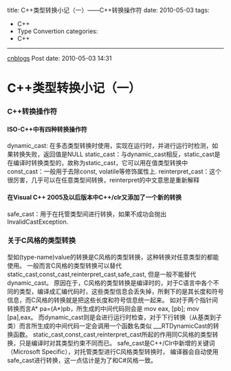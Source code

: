 title: C++类型转换小记（一）——C++转换操作符
date: 2010-05-03
tags:
  - C++
  - Type Convertion
categories:
  - C++
---

[cnblogs](http://www.cnblogs.com/pcy0/archive/2010/05/03/Cpp_type_cast_note1.html) Post date: 2010-05-03 14:31

C++类型转换小记（一）
=====================

### C++转换操作符

#### ISO-C++中有四种转换操作符

dynamic\_cast: 在多态类型转换时使用，实现在运行时，并进行运行时检测，如果转换失败，返回值是NULL
static\_cast：与dynamic\_cast相反，static\_cast是在编译时转换类型的，故称为static\_cast，它可以用在值类型转换中
const\_cast：一般用于去除const, volatile等修饰属性上.
reinterpret\_cast：这个很厉害，几乎可以在任意类型间转换，reinterpret的中文意思是重新解释

#### 在Visual C++ 2005及以后版本中C++/clr又添加了一个新的转换

safe\_cast：用于在托管类型间进行转换，如果不成功会抛出InvalidCastException.

### 关于C风格的类型转换

型如(type-name)value的转换是C风格的类型转换，这种转换对任意类型的都能使用。
一般而言C风格的类型转换可以替代static\_cast,const\_cast,reinterpret\_cast,safe\_cast, 但是一般不能替代dynamic\_cast。
原因在于，C风格的类型转换是编译时的，对于C语言中各个不同的类型，编译成汇编代码时，这些类型信息会丢失掉，所剩下的是其长度和符号信息，而C风格的转换就是把这些长度和符号信息统一起来。 如对于两个指针间转换而言A\* pa=(A\*)pb，所生成的中间代码则会是 mov eax, [pb]; mov [pa],eax。
而dynamic\_cast则是会进行运行时检查，对于下行转换（从基类到子类）而言所生成的中间代码一定会调用一个函数名类似 \_\_\_RTDynamicCast的转换函数。
static\_cast,const\_cast,reinterpret\_cast所起的作用同C风格的类型转换，只是编译时对其类型约束不同而已。
safe\_cast是C++/Clr中新增的关键词（Microsoft Specific），对托管类型进行C风格类型转换时， 编译器会自动使用safe\_cast进行转换，这一点估计是为了和C\#风格一致。
